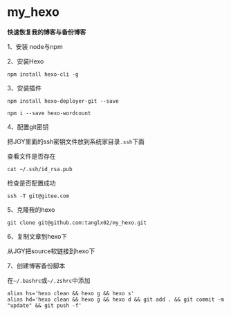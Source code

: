 # my_hexo

**快速恢复我的博客与备份博客**

1、安装 node与npm

2、安装Hexo

```
npm install hexo-cli -g
```

3、安装插件

```
npm install hexo-deployer-git --save

npm i --save hexo-wordcount
```

4、配置git密钥

把JGY里面的ssh密钥文件放到系统家目录`.ssh`下面

查看文件是否存在

```
cat ~/.ssh/id_rsa.pub
```

检查是否配置成功

`ssh -T git@gitee.com`

5、克隆我的hexo

```
git clone git@github.com:tanglx02/my_hexo.git
```

6、复制文章到hexo下

从JGY把source软链接到hexo下

7、创建博客备份脚本

在`~/.bashrc`或`~/.zshrc`中添加

```
alias hs='hexo clean && hexo g && hexo s'
alias hd='hexo clean && hexo g && hexo d && git add . && git commit -m "update" && git push -f'
```

